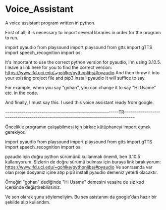 # Voice_Assistant
A voice assistant program written in python.
                                                                                                                 
                               
               
                               
                               

 
 
 
First of all, it is necessary to import several libraries in order for the program to run.

import pyaudio
from playsound import playsound
from gtts import gTTS
import speech_recognition
import os

It's important to use the correct python version for pyaudio, I'm using 3.10.5. I leave a link here for you to find the correct version: https://www.lfd.uci.edu/~gohlke/pythonlibs/#pyaudio
And then throw it into your existing project file and
pip3 install pyaudio
It will suffice to say.

For example, when you say "gohan", you can change it to say "Hi Usame" etc. in the code.


And finally, I must say this. I used this voice assistant ready from google.


---------------------------------------------------------TR-----------------------------------------------------------------------------------




Öncelikle programın çalışabilmesi için birkaç kütüphaneyi import etmek gerekiyor.

import pyaudio
from playsound import playsound
from gtts import gTTS 
import speech_recognition 
import os

pyaudio için doğru python sürümünü kullanmak önemli, ben 3.10.5 kullanıyorum. Sizlerin de doğru sürümü bulması için buraya link bırakıyorum: https://www.lfd.uci.edu/~gohlke/pythonlibs/#pyaudio
Ve sonrasında var olan proje dosyanız içine atıp
pip3 install pyaudio 
demeniz yeterli olacaktır.

Örneğin "gohan" dediğinde "Hi Usame" demesini vesaire de siz kod içersinde değiştirebilirsiniz.


Ve son olarak şunu söylemeliyim. Bu ses asistanını da google'dan hazır bir şekilde alıp kullandım.













